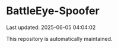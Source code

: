 # BattleEye-Spoofer

Last updated: 2025-06-05 04:04:02

This repository is automatically maintained.
